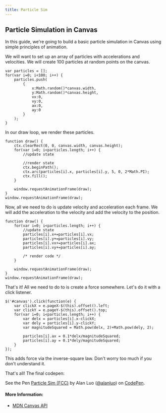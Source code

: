 ```yaml
---
title: Particle Sim
---
```

## Particle Simulation in Canvas

In this guide, we're going to build a basic particle simulation in Canvas using simple principles of animation.

We will want to set up an array of particles with accelerations and velocities. We will create 100 particles at random points on the canvas.

```
var particles = [];
for(var i=0; i<100; i++) {
    particles.push(
        {
            x:Math.random()*canvas.width,
            y:Math.random()*canvas.height,
            vx:0,
            vy:0,
            ax:0,
            ay:0
        }
    );
}
```

In our draw loop, we render these particles.

```
function draw() {
    ctx.clearRect(0, 0, canvas.width, canvas.height);
    for(var i=0; i<particles.length; i++) {
        //update state

        //render state
        ctx.beginPath();
        ctx.arc(particles[i].x, particles[i].y, 5, 0, 2*Math.PI);
        ctx.fill();
    }

    window.requestAnimationFrame(draw);
}
window.requestAnimationFrame(draw);
```

Now, all we need to do is update velocity and acceleration each frame. We will add the acceleration to the velocity and add the velocity to the position.

```
function draw() {
    for(var i=0; i<particles.length; i++) {
        //update state
        particles[i].x+=particles[i].vx;
        particles[i].y+=particles[i].vy;
        particles[i].vx+=particles[i].ax;
        particles[i].vy+=particles[i].ay;
    
        /* render code */
    }

    window.requestAnimationFrame(draw);
}
window.requestAnimationFrame(draw);
```

That's it! All we need to do to is create a force somewhere. Let's do it with a click listener.

```
$('#canvas').click(function(e) {
    var clickX = e.pageX-$(this).offset().left;
    var clickY = e.pageY-$(this).offset().top;
    for(var i=0; i<particles.length; i++) {
        var delx = particles[i].x-clickX;
        var dely = particles[i].y-clickY;
        var magnitudeSquared = Math.pow(delx, 2)+Math.pow(dely, 2);

        particles[i].ax = 0.1*delx/magnitudeSquared;
        particles[i].ay = 0.1*dely/magnitudeSquared;
    }
});
```

This adds force via the inverse-square law. Don't worry too much if you don't understand it.

That's all! The final codepen:

<p data-height="265" data-theme-id="0" data-slug-hash="OjMbpm" data-default-tab="js,result" data-user="alanluo" data-embed-version="2" data-pen-title="Particle Sim (FCC)" class="codepen">See the Pen <a href="https://codepen.io/alanluo/pen/OjMbpm/">Particle Sim (FCC)</a> by Alan Luo (<a href="https://codepen.io/alanluo">@alanluo</a>) on <a href="https://codepen.io">CodePen</a>.</p>
<script async src="https://production-assets.codepen.io/assets/embed/ei.js"></script>

#### More Information:

- [MDN Canvas API](https://developer.mozilla.org/en-US/docs/Web/API/Canvas_API)


